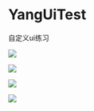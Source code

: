 # YangUiTest
自定义ui练习

![](https://thumbnail0.baidupcs.com/thumbnail/baaf4e812k50c91af376a2c8d370ddcc?fid=1984975752-250528-520722637758695&time=1584522000&rt=sh&sign=FDTAER-DCb740ccc5511e5e8fedcff06b081203-7U2ueznOCpRZ7p8IQws0w5SNxL8%3D&expires=8h&chkv=0&chkbd=0&chkpc=&dp-logid=8720681420218526521&dp-callid=0&size=c710_u400&quality=100&vuk=-&ft=video)

![](https://thumbnail0.baidupcs.com/thumbnail/d780a04efo8883c42d0af5ec492c4969?fid=1984975752-250528-891817731478003&time=1584522000&rt=sh&sign=FDTAER-DCb740ccc5511e5e8fedcff06b081203-aD4UtVu9atrfH%2Bvgs8VPJXbw3%2B0%3D&expires=8h&chkv=0&chkbd=0&chkpc=&dp-logid=1803215263276647708&dp-callid=0&size=c710_u400&quality=100&vuk=-&ft=video)

![](https://thumbnail0.baidupcs.com/thumbnail/3a38b406fp157409d1cee3bc0f713f07?fid=1984975752-250528-631803195709346&time=1584522000&rt=sh&sign=FDTAER-DCb740ccc5511e5e8fedcff06b081203-BBGpIMvdDnA8OIYGWN67RDdws3g%3D&expires=8h&chkv=0&chkbd=0&chkpc=&dp-logid=1803229211636971721&dp-callid=0&size=c710_u400&quality=100&vuk=-&ft=video)

![](https://thumbnail0.baidupcs.com/thumbnail/af901968cre706671f97c600274bf4cf?fid=1984975752-250528-391061518862422&time=1584522000&rt=sh&sign=FDTAER-DCb740ccc5511e5e8fedcff06b081203-SgKvUYGhB8wyFaOJcrfSGzh3Eas%3D&expires=8h&chkv=0&chkbd=0&chkpc=&dp-logid=1803239122603331324&dp-callid=0&size=c710_u400&quality=100&vuk=-&ft=video)
